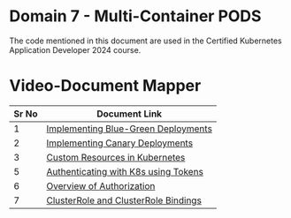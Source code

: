 # Domain 7 - Multi-Container PODS

The code mentioned in this document are used in the Certified Kubernetes Application Developer 2024 course.



# Video-Document Mapper

| Sr No | Document Link |
| ------ | ------ |
| 1 | [Implementing Blue-Green Deployments][PlDa] |
| 2 | [Implementing Canary Deployments][PlDb] |
| 3 | [Custom Resources in Kubernetes][PlDc] |
| 5 | [Authenticating with K8s using Tokens][PlDd] |
| 6 | [Overview of Authorization][PlDe] |
| 7 | [ClusterRole and ClusterRole Bindings][PlDf] |


[PlDa]: <./blue-green.md>
[PlDb]: <./canary.md>
[PlDc]: <./custom-resource.md>
[PlDd]: <./authentication.md>
[PlDe]: <./authorization.md>
[PlDf]: <./cluster-permissions.md>
